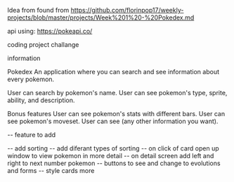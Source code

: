 Idea from found from https://github.com/florinpop17/weekly-projects/blob/master/projects/Week%201%20-%20Pokedex.md

api using: https://pokeapi.co/

coding project challange

information

Pokedex
An application where you can search and see information about every pokemon.

User can search by pokemon's name.
User can see pokemon's type, sprite, ability, and description.

Bonus features
User can see pokemon's stats with different bars.
User can see pokemon's moveset.
User can see (any other information you want).

-- feature to add

-- add sorting
-- add diferant types of sorting
-- on click of card open up window to view pokemon in more detail
-- on detail screen add left and right to next number pokemon
-- buttons to see and change to evolutions and forms
-- style cards more
